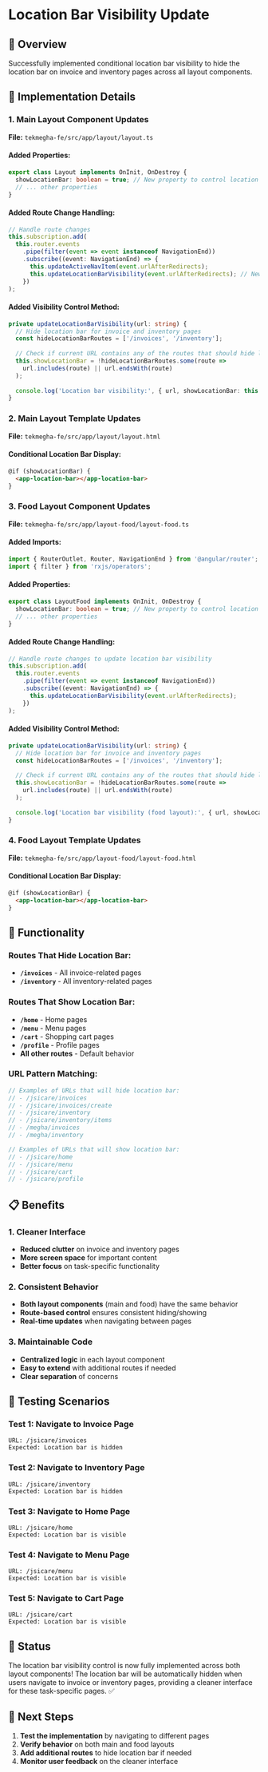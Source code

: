 # Location Bar Visibility Update

## 🎯 **Overview**

Successfully implemented conditional location bar visibility to hide the location bar on invoice and inventory pages across all layout components.

## 🔧 **Implementation Details**

### **1. Main Layout Component Updates**

**File:** `tekmegha-fe/src/app/layout/layout.ts`

#### **Added Properties:**
```typescript
export class Layout implements OnInit, OnDestroy {
  showLocationBar: boolean = true; // New property to control location bar visibility
  // ... other properties
}
```

#### **Added Route Change Handling:**
```typescript
// Handle route changes
this.subscription.add(
  this.router.events
    .pipe(filter(event => event instanceof NavigationEnd))
    .subscribe((event: NavigationEnd) => {
      this.updateActiveNavItem(event.urlAfterRedirects);
      this.updateLocationBarVisibility(event.urlAfterRedirects); // New method call
    })
);
```

#### **Added Visibility Control Method:**
```typescript
private updateLocationBarVisibility(url: string) {
  // Hide location bar for invoice and inventory pages
  const hideLocationBarRoutes = ['/invoices', '/inventory'];
  
  // Check if current URL contains any of the routes that should hide location bar
  this.showLocationBar = !hideLocationBarRoutes.some(route => 
    url.includes(route) || url.endsWith(route)
  );
  
  console.log('Location bar visibility:', { url, showLocationBar: this.showLocationBar });
}
```

### **2. Main Layout Template Updates**

**File:** `tekmegha-fe/src/app/layout/layout.html`

#### **Conditional Location Bar Display:**
```html
@if (showLocationBar) {
  <app-location-bar></app-location-bar>
}
```

### **3. Food Layout Component Updates**

**File:** `tekmegha-fe/src/app/layout-food/layout-food.ts`

#### **Added Imports:**
```typescript
import { RouterOutlet, Router, NavigationEnd } from '@angular/router';
import { filter } from 'rxjs/operators';
```

#### **Added Properties:**
```typescript
export class LayoutFood implements OnInit, OnDestroy {
  showLocationBar: boolean = true; // New property to control location bar visibility
  // ... other properties
}
```

#### **Added Route Change Handling:**
```typescript
// Handle route changes to update location bar visibility
this.subscription.add(
  this.router.events
    .pipe(filter(event => event instanceof NavigationEnd))
    .subscribe((event: NavigationEnd) => {
      this.updateLocationBarVisibility(event.urlAfterRedirects);
    })
);
```

#### **Added Visibility Control Method:**
```typescript
private updateLocationBarVisibility(url: string) {
  // Hide location bar for invoice and inventory pages
  const hideLocationBarRoutes = ['/invoices', '/inventory'];
  
  // Check if current URL contains any of the routes that should hide location bar
  this.showLocationBar = !hideLocationBarRoutes.some(route => 
    url.includes(route) || url.endsWith(route)
  );
  
  console.log('Location bar visibility (food layout):', { url, showLocationBar: this.showLocationBar });
}
```

### **4. Food Layout Template Updates**

**File:** `tekmegha-fe/src/app/layout-food/layout-food.html`

#### **Conditional Location Bar Display:**
```html
@if (showLocationBar) {
  <app-location-bar></app-location-bar>
}
```

## 🎯 **Functionality**

### **Routes That Hide Location Bar:**
- **`/invoices`** - All invoice-related pages
- **`/inventory`** - All inventory-related pages

### **Routes That Show Location Bar:**
- **`/home`** - Home pages
- **`/menu`** - Menu pages
- **`/cart`** - Shopping cart pages
- **`/profile`** - Profile pages
- **All other routes** - Default behavior

### **URL Pattern Matching:**
```typescript
// Examples of URLs that will hide location bar:
// - /jsicare/invoices
// - /jsicare/invoices/create
// - /jsicare/inventory
// - /jsicare/inventory/items
// - /megha/invoices
// - /megha/inventory

// Examples of URLs that will show location bar:
// - /jsicare/home
// - /jsicare/menu
// - /jsicare/cart
// - /jsicare/profile
```

## 📋 **Benefits**

### **1. Cleaner Interface**
- **Reduced clutter** on invoice and inventory pages
- **More screen space** for important content
- **Better focus** on task-specific functionality

### **2. Consistent Behavior**
- **Both layout components** (main and food) have the same behavior
- **Route-based control** ensures consistent hiding/showing
- **Real-time updates** when navigating between pages

### **3. Maintainable Code**
- **Centralized logic** in each layout component
- **Easy to extend** with additional routes if needed
- **Clear separation** of concerns

## 🧪 **Testing Scenarios**

### **Test 1: Navigate to Invoice Page**
```
URL: /jsicare/invoices
Expected: Location bar is hidden
```

### **Test 2: Navigate to Inventory Page**
```
URL: /jsicare/inventory
Expected: Location bar is hidden
```

### **Test 3: Navigate to Home Page**
```
URL: /jsicare/home
Expected: Location bar is visible
```

### **Test 4: Navigate to Menu Page**
```
URL: /jsicare/menu
Expected: Location bar is visible
```

### **Test 5: Navigate to Cart Page**
```
URL: /jsicare/cart
Expected: Location bar is visible
```

## 🎉 **Status**

The location bar visibility control is now fully implemented across both layout components! The location bar will be automatically hidden when users navigate to invoice or inventory pages, providing a cleaner interface for these task-specific pages. ✅

## 📝 **Next Steps**

1. **Test the implementation** by navigating to different pages
2. **Verify behavior** on both main and food layouts
3. **Add additional routes** to hide location bar if needed
4. **Monitor user feedback** on the cleaner interface
